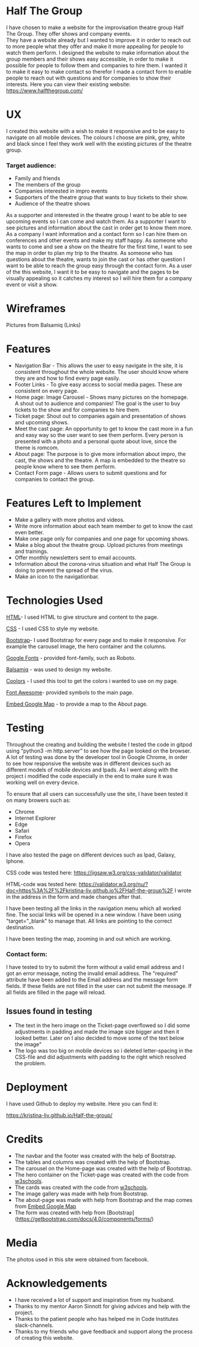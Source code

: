  
# Half The Group
I have chosen to make a website for the improvisation theatre group Half The Group. They offer shows and company events.  
They have a website already but I wanted to improve it in order to reach out to more people what they offer and make it more appealing for people to watch them perform. 
I designed the website to make information about the group members and their shows easy accessible, in order to make it possible for people to follow them and companies to hire them. 
I wanted it to make it easy to make contact so therefor I made a contact form to enable people to reach out with questions and for companies to show their interests.
Here you can view their existing website: https://www.halfthegroup.com/

# UX
I created this website with a wish to make it responsive and to be easy to navigate on all mobile devices.
The colours I choose are pink, grey, white and black since I feel they work well with the existing pictures of the theatre group. 
 
### Target audience:
- Family and friends
- The members of the group
- Companies interested in impro events
- Supporters of the theatre group that wants to buy tickets to their show.
- Audience of the theatre shows

As a supporter and interested in the theatre group I want to be able to see upcoming events so I can come and watch them.
As a supporter I want to see pictures and information about the cast in order get to know them more.
As a company I want information and a contact form so I can hire them on conferences and other events and make my staff happy.
As someone who wants to come and see a show on the theatre for the first time, I want to see the map in order to plan my trip to the theatre.
As someone who has questions about the theatre, wants to join the cast or has other question I want to be able to reach the group easy through the contact form.
As a user of the this website, I want it to be easy to navigate and the pages to be visually appealing so it catches my interest so I will hire them for a company event or visit a show.

# Wireframes
Pictures from Balsamiq (Links)
 
# Features
- Navigation Bar - This allows the user to easy navigate in the site, it is consistent throughout the whole website. 
The user should know where they are and how to find every page easily. 
- Footer Links -  To give easy access to social media pages. These are consistent on every page. 
- Home page: Image Carousel - Shows many pictures on the homepage. A shout out to audience and companies! The goal is the user to buy tickets to the show and for companies to hire them. 
- Ticket page: Shout out to companies again and presentation of shows and upcoming shows. 
- Meet the cast page: An opportunity to get to know the cast more in a fun and easy way so the user want to see them perform. Every person is presented with a photo and a personal quote about love, since the theme is romcom. 
- About page: The purpose is to give more information about impro, the cast, the shows and the theatre. A map is embedded to the theatre so people know where to see them perform. 
- Contact Form page - Allows users to submit questions and for companies to contact the group.
 
# Features Left to Implement
- Make a gallery with more photos and videos. 
- Write more information about each team member to get to know the cast even better. 
- Make one page only for companies and one page for upcoming shows. 
- Make a blog about the theatre group. Upload pictures from meetings and trainings.
- Offer monthly newsletters sent to email accounts. 
- Information about the corona-virus situation and what Half The Group is doing to prevent the spread of the virus. 
- Make an icon to the navigationbar. 
 
 
# Technologies Used
 
[HTML](https://en.wikipedia.org/wiki/HTML5)- I used HTML to give structure and content to the page. 
 
[CSS](https://sv.wikipedia.org/wiki/Cascading_Style_Sheets) - I used CSS to style my website. 
 
[Bootstrap](https://getbootstrap.com/docs/4.4/getting-started/introduction/)- I used Bootstrap for every page and to make it responsive. For example the carousel image, the hero container and the columns. 

[Google Fonts](https://fonts.google.com/) - provided font-family, such as Roboto.
 
[Balsamiq](https://balsamiq.com/) - was used to design my website. 
 
[Coolors](https://coolors.co/806157-cccccc-cf5d9a-e5b6a9-c0287a) - I used this tool to get the colors i wanted to use on my page. 
 
[Font Awesome](https://fontawesome.com/)- provided symbols to the main page. 

[Embed Google Map](https://www.embedgooglemap.net/) - to provide a map to the About page. 

# Testing
Throughout the creating and building the website I tested the code in gitpod using “python3 -m http.server” to see how the page looked on the browser. A lot of testing was done by the developer tool in Google Chrome, in order to see how responsive the website was in different devices such as different models of mobile devices and Ipads. As I went along with the project i modified the code especially in the end to make sure it was working well on every device. 


To ensure that all users can successfully use the site, I have been tested it on many browers such as:

- Chrome
- Internet Explorer
- Edge
- Safari
- Firefox
- Opera

I have also tested the page on different devices such as Ipad, Galaxy, Iphone. 


CSS code was tested here: https://jigsaw.w3.org/css-validator/validator

HTML-code was tested here: https://validator.w3.org/nu/?doc=https%3A%2F%2Fkristina-liv.github.io%2FHalf-the-group%2F
I wrote in the address in the form and made changes after that. 

I have been testing all the links in the navigation menu which all worked fine. 
The social links will be opened in a new window. I have been using "target="_blank" to manage that. 
All links are pointing to the correct destination.

I have been testing the map, zooming in and out which are working. 

### Contact form:
I have tested to try to submit the form without a valid email address and I got an error message, noting the invalid email address. 
The "required" attribute have been added to the Email address and the message form fields. If these fields are not filled in the user can not submit the message. 
If all fields are filled in the page will reload. 

## Issues found in testing
- The text in the hero image on the Ticket-page overflowed so I did some adjustments in padding and made the image size bigger and then it looked better. Later on I also decided to move some of the text below the image"
- The logo was too big on mobile devices so i deleted letter-spacing in the CSS-file and did adjustments with padding to the right which resolved the problem. 

# Deployment
I have used Github to deploy my website.
Here you can find it:

 https://kristina-liv.github.io/Half-the-group/

# Credits
- The navbar and the footer was created with the help of Bootstrap. 
- The tables and columns was created with the help of Bootstrap. 
- The carousel on the Home-page was created with the help of Bootstrap. 
- The hero container on the Ticket-page was created with the code from [w3schools](https://www.w3schools.com/howto/howto_css_hero_image.asp). 
- The cards was created with the code from [w3schools](https://www.w3schools.com/bootstrap4/bootstrap_cards.asp). 
- The image gallery was made with help from Bootstrap. 
- The about-page was made with help from Bootstrap and the map comes from [Embed Google Map](https://www.embedgooglemap.net/)
- The form was created with help from [Bootstrap] (https://getbootstrap.com/docs/4.0/components/forms/)
 
# Media
The photos used in this site were obtained from facebook. 
 
# Acknowledgements
- I have received a lot of support and inspiration from my husband. 
- Thanks to my mentor Aaron Sinnott for giving advices and help with the project. 
- Thanks to the patient people who has helped me in Code Institutes slack-channels.  
- Thanks to my friends who gave feedback and support along the process of creating this website.
